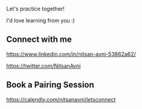 Let's practice together!

I'd love learning from you :)

## Connect with me
https://www.linkedin.com/in/nitsan-avni-53862a62/

https://twitter.com/NitsanAvni

## Book a Pairing Session

https://calendly.com/nitsanavni/letsconnect
